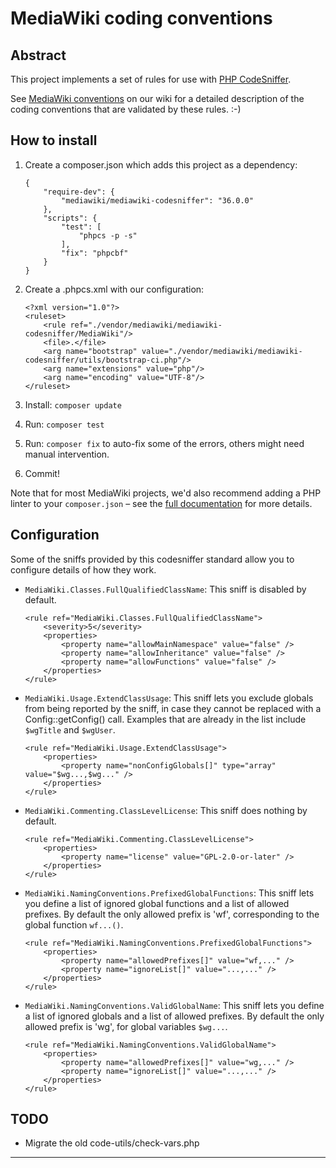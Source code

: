 MediaWiki coding conventions
============================

Abstract
--------
This project implements a set of rules for use with [PHP CodeSniffer][0].

See [MediaWiki conventions][1] on our wiki for a detailed description of the
coding conventions that are validated by these rules. :-)

How to install
--------------
1. Create a composer.json which adds this project as a dependency:

    ```
    {
    	"require-dev": {
    		"mediawiki/mediawiki-codesniffer": "36.0.0"
    	},
    	"scripts": {
    		"test": [
    			"phpcs -p -s"
    		],
    		"fix": "phpcbf"
    	}
    }
    ```
2. Create a .phpcs.xml with our configuration:

    ```
    <?xml version="1.0"?>
    <ruleset>
    	<rule ref="./vendor/mediawiki/mediawiki-codesniffer/MediaWiki"/>
    	<file>.</file>
    	<arg name="bootstrap" value="./vendor/mediawiki/mediawiki-codesniffer/utils/bootstrap-ci.php"/>
    	<arg name="extensions" value="php"/>
    	<arg name="encoding" value="UTF-8"/>
    </ruleset>
    ```
3. Install: `composer update`
4. Run: `composer test`
5. Run: `composer fix` to auto-fix some of the errors, others might need
   manual intervention.
6. Commit!

Note that for most MediaWiki projects, we'd also recommend adding a PHP linter
to your `composer.json` – see the [full documentation][2] for more details.

Configuration
-------------
Some of the sniffs provided by this codesniffer standard allow you to configure details of how they work.

* `MediaWiki.Classes.FullQualifiedClassName`: This sniff is disabled by default.

    ```
    <rule ref="MediaWiki.Classes.FullQualifiedClassName">
        <severity>5</severity>
        <properties>
            <property name="allowMainNamespace" value="false" />
            <property name="allowInheritance" value="false" />
            <property name="allowFunctions" value="false" />
        </properties>
    </rule>
    ```

* `MediaWiki.Usage.ExtendClassUsage`: This sniff lets you exclude globals from being reported by the sniff, in case they
  cannot be replaced with a Config::getConfig() call. Examples that are already in the list include `$wgTitle` and
  `$wgUser`.

    ```
    <rule ref="MediaWiki.Usage.ExtendClassUsage">
        <properties>
            <property name="nonConfigGlobals[]" type="array" value="$wg...,$wg..." />
        </properties>
    </rule>
    ```

* `MediaWiki.Commenting.ClassLevelLicense`: This sniff does nothing by default.

    ```
    <rule ref="MediaWiki.Commenting.ClassLevelLicense">
        <properties>
            <property name="license" value="GPL-2.0-or-later" />
        </properties>
    </rule>
    ```

* `MediaWiki.NamingConventions.PrefixedGlobalFunctions`: This sniff lets you define a list of ignored global
  functions and a list of allowed prefixes. By default the only allowed prefix is 'wf', corresponding
  to the global function `wf...()`.

    ```
    <rule ref="MediaWiki.NamingConventions.PrefixedGlobalFunctions">
        <properties>
            <property name="allowedPrefixes[]" value="wf,..." />
            <property name="ignoreList[]" value="...,..." />
        </properties>
    </rule>
    ```

* `MediaWiki.NamingConventions.ValidGlobalName`: This sniff lets you define a list of ignored globals and a list of allowed
  prefixes. By default the only allowed prefix is 'wg', for global variables `$wg...`.

    ```
    <rule ref="MediaWiki.NamingConventions.ValidGlobalName">
        <properties>
            <property name="allowedPrefixes[]" value="wg,..." />
            <property name="ignoreList[]" value="...,..." />
        </properties>
    </rule>
    ```

TODO
----
* Migrate the old code-utils/check-vars.php

---
[0]: https://packagist.org/packages/squizlabs/php_codesniffer
[1]: https://www.mediawiki.org/wiki/Manual:Coding_conventions/PHP
[2]: https://www.mediawiki.org/wiki/Continuous_integration/Entry_points#PHP
